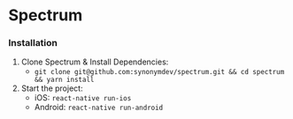 # Spectrum

### Installation
1. Clone Spectrum & Install Dependencies:
    - `git clone git@github.com:synonymdev/spectrum.git && cd spectrum && yarn install`
2. Start the project:
    - iOS: `react-native run-ios`
    - Android: `react-native run-android`
